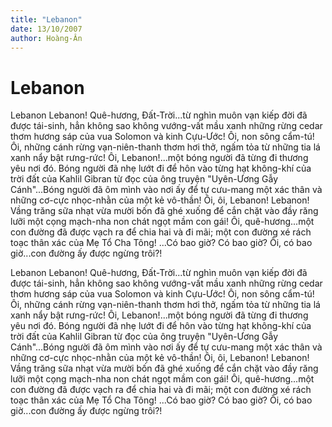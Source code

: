 ```yaml
---
title: "Lebanon"
date: 13/10/2007
author: Hoàng-Ân
---
```


# Lebanon

Lebanon
     Lebanon!  Quê-hương, Đất-Trời...từ nghìn muôn vạn kiếp đời đã được tái-sinh, hẳn không sao không vướng-vất mầu xanh những rừng cedar thơm hương sáp của vua Solomon và kinh Cựu-Ước!  Ôi, non sông cẩm-tú! Ôi, những cánh rừng vạn-niên-thanh thơm hơi thở, ngấm tỏa từ những tia lá xanh nẩy bật rưng-rức!  Ôi, Lebanon!...một bóng người đã từng đi thương yêu nơi đó. Bóng người đã nhẹ lướt đi để hôn vào từng hạt không-khí của trời đất của Kahlil Gibran từ đọc của ông truyện "Uyên-Ương Gẫy Cánh"...Bóng người đã ôm mình vào nơi ấy để tự cưu-mang một xác thân và những cơ-cực nhọc-nhằn của một kẻ vô-thần!  Ôi, ôi, Lebanon!
     Lebanon!  Vầng trăng sữa nhạt vừa mười bốn đã ghé xuống để cắn chặt vào đầy răng lưỡi một cọng mạch-nha non chát ngọt mầm con gái!  Ôi, quê-hương...một con đường đã được vạch ra để chia hai và đi mãi; một con đường xé rách toạc thân xác của Mẹ Tổ Cha Tông!
     ...Có bao giờ?  Có bao giờ?  Ôi, có bao giờ...con đường ấy được ngừng trôi?!

Lebanon
     Lebanon!  Quê-hương, Đất-Trời...từ nghìn muôn vạn kiếp đời đã được tái-sinh, hẳn không sao không vướng-vất mầu xanh những rừng cedar thơm hương sáp của vua Solomon và kinh Cựu-Ước!  Ôi, non sông cẩm-tú! Ôi, những cánh rừng vạn-niên-thanh thơm hơi thở, ngấm tỏa từ những tia lá xanh nẩy bật rưng-rức!  Ôi, Lebanon!...một bóng người đã từng đi thương yêu nơi đó. Bóng người đã nhẹ lướt đi để hôn vào từng hạt không-khí của trời đất của Kahlil Gibran từ đọc của ông truyện "Uyên-Ương Gẫy Cánh"...Bóng người đã ôm mình vào nơi ấy để tự cưu-mang một xác thân và những cơ-cực nhọc-nhằn của một kẻ vô-thần!  Ôi, ôi, Lebanon!
     Lebanon!  Vầng trăng sữa nhạt vừa mười bốn đã ghé xuống để cắn chặt vào đầy răng lưỡi một cọng mạch-nha non chát ngọt mầm con gái!  Ôi, quê-hương...một con đường đã được vạch ra để chia hai và đi mãi; một con đường xé rách toạc thân xác của Mẹ Tổ Cha Tông!
     ...Có bao giờ?  Có bao giờ?  Ôi, có bao giờ...con đường ấy được ngừng trôi?!
